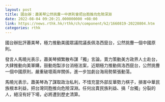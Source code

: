 ```yaml
---
layout: post
title: 國台辦：蕭美琴公然挑釁一中原則會把台胞推向危險深淵
date: 2022-08-04 09:20:21.000000000 +08:00
link: https://news.rthk.hk/rthk/ch/component/k2/1660819-20220804.htm
categories: rthk
---
```


國台辦批評蕭美琴，極力推動美國眾議院議長佩洛西竄台，公然挑釁一個中國原則。

發言人馬曉光表示，蕭美琴頻繁散布謀「獨」言論，賣力策動美方政界人士赴台，大肆推動向美軍購，鼓動炮製涉台消極法案，近期極力推動佩洛西竄台，公然挑釁一個中國原則，嚴重破壞兩岸關係，進一步加劇台海局勢緊張動蕩。

馬曉光表示，蕭美琴為了謀取政治私利，不惜充當外部反華勢力棋子，損害中華民族根本利益，把台灣同胞推向危險深淵。任何出賣民族利益、搞「台獨」分裂的人，絕沒有好下場，必將遭到歷史清算。
